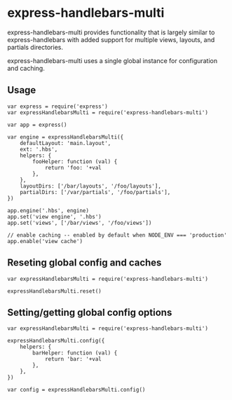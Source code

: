 # express-handlebars-multi

express-handlebars-multi provides functionality that is largely similar to
express-handlebars with added support for multiple views, layouts, and partials
directories.

express-handlebars-multi uses a single global instance for configuration and
caching.

## Usage

    var express = require('express')
    var expressHandlebarsMulti = require('express-handlebars-multi')

    var app = express()

    var engine = expressHandlebarsMulti({
        defaultLayout: 'main.layout',
        ext: '.hbs',
        helpers: {
            fooHelper: function (val) {
                return 'foo: '+val
            },
        },
        layoutDirs: ['/bar/layouts', '/foo/layouts'],
        partialDirs: ['/var/partials', '/foo/partials'],
    })

    app.engine('.hbs', engine)
    app.set('view engine', '.hbs')
    app.set('views', ['/bar/views', '/foo/views'])

    // enable caching -- enabled by default when NODE_ENV === 'production'
    app.enable('view cache')

## Reseting global config and caches

    var expressHandlebarsMulti = require('express-handlebars-multi')

    expressHandlebarsMulti.reset()

## Setting/getting global config options

    var expressHandlebarsMulti = require('express-handlebars-multi')

    expressHandlebarsMulti.config({
        helpers: {
            barHelper: function (val) {
                return 'bar: '+val
            },
        },
    })

    var config = expressHandlebarsMulti.config()